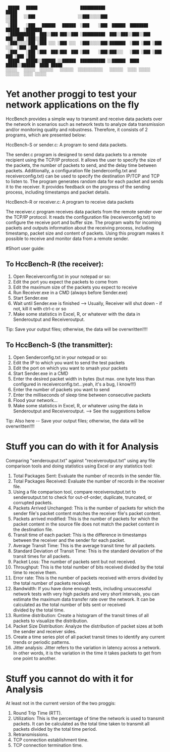  ~~~
  █████   █████                   ███████████                               █████     
░░███   ░░███                   ░░███░░░░░███                             ░░███      
  ░███    ░███   ██████   ██████  ░███    ░███  ██████  ████████    ██████  ░███████  
  ░███████████  ███░░███ ███░░███ ░██████████  ███░░███░░███░░███  ███░░███ ░███░░███ 
  ░███░░░░░███ ░███ ░░░ ░███ ░░░  ░███░░░░░███░███████  ░███ ░███ ░███ ░░░  ░███ ░███ 
  ░███    ░███ ░███  ███░███  ███ ░███    ░███░███░░░   ░███ ░███ ░███  ███ ░███ ░███ 
  █████   █████░░██████ ░░██████  ███████████ ░░██████  ████ █████░░██████  ████ █████
 ░░░░░   ░░░░░  ░░░░░░   ░░░░░░  ░░░░░░░░░░░   ░░░░░░  ░░░░ ░░░░░  ░░░░░░  ░░░░ ░░░░░
 ~~~
                                                                                                                                                                         
# Yet another proggi to test your network applications on the fly

HccBench provides a simple way to transmit and receive data packets over the network in scenarios such as network tests to analyze data transmission and/or monitoring quality and robustness. Therefore, it consists of 2 programs, which are presented below:


HccBench-S or sender.c: A program to send data packets.

The sender.c program is designed to send data packets to a remote recipient using the TCP/IP protocol. It allows the user to specify the size of the packets, the number of packets to send, and the delay time between packets. Additionally, a configuration file (senderconfig.txt and receiverconfig.txt) can be used to specify the destination IP/TCP and TCP to listen to. The program generates random data for each packet and sends it to the receiver. It provides feedback on the progress of the sending process, including timestamps and packet details.

HccBench-R or receiver.c: A program to receive data packets

The receiver.c program receives data packets from the remote sender over the TCP/IP protocol. It reads the configuration file (receiverconfig.txt) to configure the receive port and buffer size. The program waits for incoming packets and outputs information about the receiving process, including timestamp, packet size and content of packets. Using this program makes it possible to receive and monitor data from a remote sender.


#Short user guide:

To HccBench-R (the receiver):
-----------------------------------
1) Open Receiverconfig.txt in your notepad or so:
2) Edit the port you expect the packets to come from
3) Edit the maximum size of the packets you expect to receive
4) Run Receiver.exe in a CMD (always before Sender.exe)
5) Start Sender.exe
6) Wait until Sender.exe is finished --> Usually, Receiver will shut down - if not, kill it with ctrl-c or so
7) Make some statistics in Excel, R, or whatever with the data in Senderoutput and Receiveroutput.

Tip: Save your output files; otherwise, the data will be overwritten!!!!


To HccBench-S (the transmitter):
------------------------------------
1) Open Senderconfig.txt in your notepad or so:
2) Edit the IP to which you want to send the test packets
3) Edit the port on which you want to smash your packets
4) Start Sender.exe in a CMD
5) Enter the desired packet width in bytes (but max. one byte less than configured in receiverconfig.txt...yeah, it's a bug, I know!!!)
6) Enter the number of packets you want to send
7) Enter the milliseconds of sleep time between consecutive packets
8) Flood your network...
9) Make some statistics in Excel, R, or whatever using the data in Senderoutput and Receiveroutput. --> See the suggestions bellow

Tip: Also here -- Save your output files; otherwise, the data will be overwritten!!!!





# Stuff you can do with it for Analysis

Comparing "senderouput.txt" against "receiveroutput.txt" using any file comparison tools and doing statistics using Excel or any statistics tool:

1) Total Packages Sent: Evaluate the number of records in the sender file.
2) Total Packages Received: Evaluate the number of records in the receiver file.
3) Using a file comparison tool, compare receiveroutput.txt to senderoutput.txt to check for out-of-order, duplicate, truncated, or corrupted packets.
4) Packets Arrived Unchanged: This is the number of packets for which the sender file's packet content matches the receiver file's packet content.
5) Packets arrived modified: This is the number of packets for which the packet content in the source file does not match the packet content in the destination file.
6) Transit time of each packet: This is the difference in timestamps between the receiver and the sender for each packet.
7) Average Transit Time: This is the average transit time for all packets.
8) Standard Deviation of Transit Time: This is the standard deviation of the transit times for all packets.
9) Packet Loss: The number of packets sent but not received.
10) Throughput: This is the total number of bits received divided by the total time to receive them.
11) Error rate: This is the number of packets received with errors divided by the total number of packets received.
12) Bandwidth: If you have done enough tests, including unsuccessful network tests with very high packets and very short intervals, you can estimate the maximum data transfer rate over the network. It can be calculated as the total number of bits sent or received  
    divided by the total time.
13) Runtime distribution: Create a histogram of the transit times of all packets to visualize the distribution.
14) Packet Size Distribution: Analyze the distribution of packet sizes at both the sender and receiver sides.
15) Create a time series plot of all packet transit times to identify any current trends or periodic patterns.
16) Jitter analysis: Jitter refers to the variation in latency across a network. In other words, it is the variation in the time it takes packets to get from one point to another.

# Stuff you cannot do with it for Analysis

 At least not in the current version of the two proggis:
1) Round Trip Time (RTT).
2) Utilization: This is the percentage of time the network is used to transmit packets. It can be calculated as the total time taken to transmit all packets divided by the total time period.
3) Retransmissions.  
4) TCP connection establishment time.
5) TCP connection termination time. 
